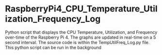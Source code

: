 # RaspberryPi4_CPU_Temperature_Utilization_Frequency_Log
 Python script that displays the CPU Temperature, Utilization, and Frequency over-time of the Raspberry Pi 4.
 The graphs are updated in real-time on a 5 second interval.
 The source code is within the TempUtilFreq_Log.py file.
 This python script can be run in the background
